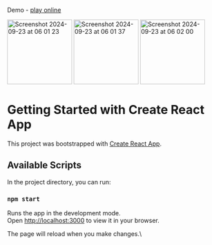 Demo - [play online](https://guessplex---wordle-clone.web.app/)

<img width="150" alt="Screenshot 2024-09-23 at 06 01 23" src="https://github.com/user-attachments/assets/e207724a-7e10-4309-bc8d-aeb8a3d9fb7f">  <img width="150" alt="Screenshot 2024-09-23 at 06 01 37" src="https://github.com/user-attachments/assets/733b75de-b304-4c38-8199-ce0e4ad5c0a4">  <img width="150" alt="Screenshot 2024-09-23 at 06 02 00" src="https://github.com/user-attachments/assets/c2585338-4772-4622-bfc5-cd53d0341866">



# Getting Started with Create React App

This project was bootstrapped with [Create React App](https://github.com/facebook/create-react-app).

## Available Scripts

In the project directory, you can run:

### `npm start`

Runs the app in the development mode.\
Open [http://localhost:3000](http://localhost:3000) to view it in your browser.

The page will reload when you make changes.\
